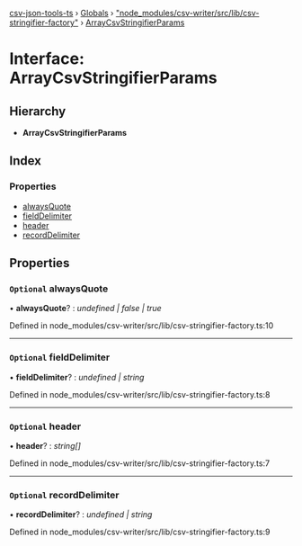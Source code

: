 [csv-json-tools-ts](../README.md) › [Globals](../globals.md) › ["node_modules/csv-writer/src/lib/csv-stringifier-factory"](../modules/_node_modules_csv_writer_src_lib_csv_stringifier_factory_.md) › [ArrayCsvStringifierParams](_node_modules_csv_writer_src_lib_csv_stringifier_factory_.arraycsvstringifierparams.md)

# Interface: ArrayCsvStringifierParams

## Hierarchy

* **ArrayCsvStringifierParams**

## Index

### Properties

* [alwaysQuote](_node_modules_csv_writer_src_lib_csv_stringifier_factory_.arraycsvstringifierparams.md#optional-alwaysquote)
* [fieldDelimiter](_node_modules_csv_writer_src_lib_csv_stringifier_factory_.arraycsvstringifierparams.md#optional-fielddelimiter)
* [header](_node_modules_csv_writer_src_lib_csv_stringifier_factory_.arraycsvstringifierparams.md#optional-header)
* [recordDelimiter](_node_modules_csv_writer_src_lib_csv_stringifier_factory_.arraycsvstringifierparams.md#optional-recorddelimiter)

## Properties

### `Optional` alwaysQuote

• **alwaysQuote**? : *undefined | false | true*

Defined in node_modules/csv-writer/src/lib/csv-stringifier-factory.ts:10

___

### `Optional` fieldDelimiter

• **fieldDelimiter**? : *undefined | string*

Defined in node_modules/csv-writer/src/lib/csv-stringifier-factory.ts:8

___

### `Optional` header

• **header**? : *string[]*

Defined in node_modules/csv-writer/src/lib/csv-stringifier-factory.ts:7

___

### `Optional` recordDelimiter

• **recordDelimiter**? : *undefined | string*

Defined in node_modules/csv-writer/src/lib/csv-stringifier-factory.ts:9
